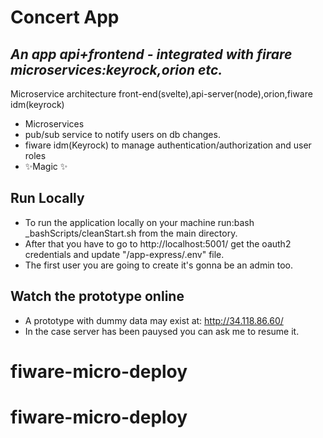 # Concert App

## _An app api+frontend - integrated with firare microservices:keyrock,orion etc._

Microservice architecture front-end(svelte),api-server(node),orion,fiware idm(keyrock)

- Microservices
- pub/sub service to notify users on db changes.
- fiware idm(Keyrock) to manage authentication/authorization and user roles
- ✨Magic ✨

## Run Locally

- To run the application locally on your machine run:bash \_bashScripts/cleanStart.sh from the main directory.
- After that you have to go to http://localhost:5001/ get the oauth2 credentials and update "/app-express/.env" file.
- The first user you are going to create it's gonna be an admin too.

## Watch the prototype online

- A prototype with dummy data may exist at: http://34.118.86.60/
- In the case server has been pauysed you can ask me to resume it.

# fiware-micro-deploy

# fiware-micro-deploy
